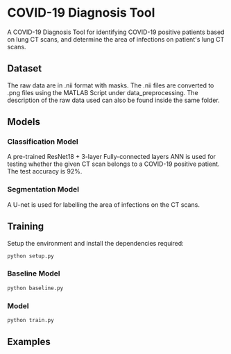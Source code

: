 # COVID-19 Diagnosis Tool

A COVID-19 Diagnosis Tool for identifying COVID-19 positive patients based on lung CT scans, and determine the area of infections on patient's lung CT scans.


## Dataset

The raw data are in .nii format with masks. The .nii files are converted to .png files using the MATLAB Script under data_preprocessing. The description of the raw data used can also be found inside the same folder.

## Models

### Classification Model

A pre-trained ResNet18 + 3-layer Fully-connected layers ANN is used for testing whether the given CT scan belongs to a COVID-19 positive patient. The test accuracy is 92%.

### Segmentation Model

A U-net is used for labelling the area of infections on the CT scans. 



## Training

Setup the environment and install the dependencies required:

``` python
python setup.py
```

### Baseline Model

``` python
python baseline.py
```

### Model

``` python
python train.py
```

## Examples
